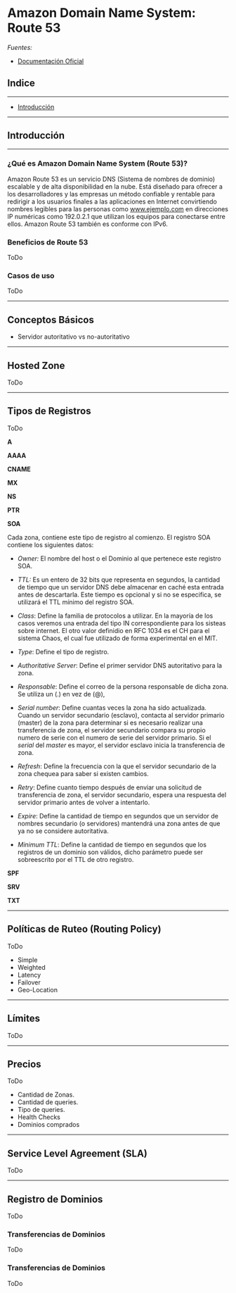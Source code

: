 Amazon Domain Name System: Route 53
===

*Fuentes:*
- [Documentación Oficial](https://aws.amazon.com/es/route53/)



## Indice
---
- [Introducción](#introduccion)

---
## Introducción ##
---
### ¿Qué es Amazon Domain Name System (Route 53)? 

Amazon Route 53 es un servicio DNS (Sistema de nombres de dominio) escalable y de alta disponibilidad en la nube. Está diseñado para ofrecer a los desarrolladores y las empresas un método confiable y rentable para redirigir a los usuarios finales a las aplicaciones en Internet convirtiendo nombres legibles para las personas como www.ejemplo.com en direcciones IP numéricas como 192.0.2.1 que utilizan los equipos para conectarse entre ellos. Amazon Route 53 también es conforme con IPv6.



### Beneficios de Route 53

ToDo

### Casos de uso

ToDo

---
## Conceptos Básicos ##

- Servidor autoritativo vs no-autoritativo

---
## Hosted Zone ##

ToDo

---
## Tipos de Registros ##

ToDo

**A**

**AAAA**

**CNAME**

**MX**

**NS**

**PTR**

**SOA** 

Cada zona, contiene este tipo de registro al comienzo. El registro SOA contiene los siguientes datos:

- _Owner:_ El nombre del host o el Dominio al que pertenece este registro SOA.

- _TTL:_ Es un entero de 32 bits que representa en segundos, la cantidad de tiempo que un servidor DNS debe almacenar en caché esta entrada antes de descartarla. Este tiempo es opcional y si no se especifica, se utilizará el TTL mínimo del registro SOA.

- _Class_: Define la familia de protocolos a utilizar. En la mayoría de los casos veremos una entrada del tipo IN correspondiente para los sisteas sobre internet. El otro valor definidio en RFC 1034 es el CH para el sistema Chaos, el cual fue utilizado de forma experimental en el MIT.

- _Type_: Define el tipo de registro.

- _Authoritative Server_: Define el primer servidor DNS autoritativo para la zona.

- _Responsable_: Define el correo de la persona responsable de dicha zona. Se utiliza un (.) en vez de (@),

- _Serial number_: Define cuantas veces la zona ha sido actualizada. Cuando un servidor secundario (esclavo), contacta al servidor primario (master) de la zona para determinar si es necesario realizar una transferencia de zona, el servidor secundario compara su propio numero de serie con el numero de serie del servidor primario. Si el _serial_ del _master_ es mayor, el servidor esclavo inicia la transferencia de zona.

- _Refresh_: Define la frecuencia con la que el servidor secundario de la zona chequea para saber si existen cambios.

- _Retry_: Define cuanto tiempo después de enviar una solicitud de transferencia de zona, el servidor secundario, espera una respuesta del servidor primario antes de volver a intentarlo.

- _Expire_: Define la cantidad de tiempo en segundos que un servidor de nombres secundario (o servidores) mantendrá una zona antes de que ya no se considere autoritativa.

- _Minimum TTL_: Define la cantidad de tiempo en segundos que los registros de un dominio son válidos, dicho parámetro puede ser sobreescrito por el TTL de otro registro.


**SPF**

**SRV**

**TXT**
 

 ---
## Políticas de Ruteo (Routing Policy)

ToDo

- Simple
- Weighted
- Latency
- Failover
- Geo-Location


 ---
## Límites

ToDo


---
## Precios

ToDo

- Cantidad de Zonas.
- Cantidad de queries.
- Tipo de queries.
- Health Checks
- Dominios comprados

---
## Service Level Agreement (SLA)

ToDo

---
## Registro de Dominios ##

ToDo


### Transferencias de Dominios

ToDo


### Transferencias de Dominios

ToDo
